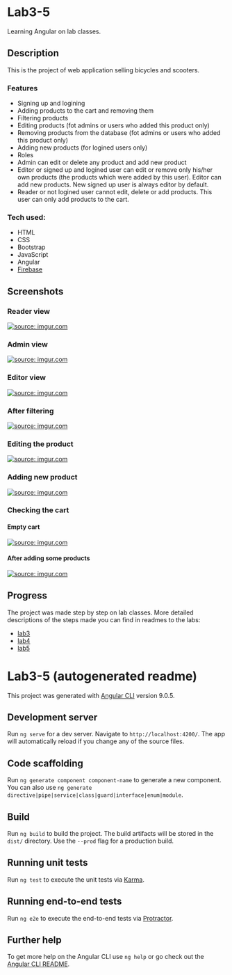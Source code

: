 # Lab3-5
Learning Angular on lab classes.

## Description
This is the project of web application selling bicycles and scooters.

### Features
- Signing up and logining
- Adding products to the cart and removing them
- Filtering products
- Editing products (fot admins or users who added this product only)
- Removing products from the database (fot admins or users who added this product only)
- Adding new products (for logined users only)
- Roles
 - Admin can edit or delete any product and add new product
 - Editor or signed up and logined user can edit or remove only his/her own products (the products which were added by this user). Editor can add new products. New signed up user is always editor by default.
 - Reader or not logined user cannot edit, delete or add products. This user can only add products to the cart.

### Tech used:
- HTML
- CSS
- Bootstrap
- JavaScript
- Angular
- [Firebase](https://firebase.google.com/)

## Screenshots
### Reader view
<a href="https://imgur.com/2JTZtHc"><img src="https://i.imgur.com/2JTZtHc.png" title="source: imgur.com" /></a>
### Admin view
<a href="https://imgur.com/mBmTVJq"><img src="https://i.imgur.com/mBmTVJq.png" title="source: imgur.com" /></a>
### Editor view
<a href="https://imgur.com/q7FpuZN"><img src="https://i.imgur.com/q7FpuZN.png" title="source: imgur.com" /></a>
### After filtering
<a href="https://imgur.com/oqxHPq2"><img src="https://i.imgur.com/oqxHPq2.png" title="source: imgur.com" /></a>
### Editing the product
<a href="https://imgur.com/vDeyItG"><img src="https://i.imgur.com/vDeyItG.png" title="source: imgur.com" /></a>
### Adding new product
<a href="https://imgur.com/z0p9Nah"><img src="https://i.imgur.com/z0p9Nah.png" title="source: imgur.com" /></a>
### Checking the cart
#### Empty cart
<a href="https://imgur.com/zMOZ18B"><img src="https://i.imgur.com/zMOZ18B.png" title="source: imgur.com" /></a>
#### After adding some products
<a href="https://imgur.com/p46Zubg"><img src="https://i.imgur.com/p46Zubg.png" title="source: imgur.com" /></a>

## Progress  
The project was made step by step on lab classes. More detailed descriptions of the steps made you can find in readmes to the labs:
- [lab3](https://github.com/xenoteo/Web/blob/master/lab3-5/lab3.md)
- [lab4](https://github.com/xenoteo/Web/blob/master/lab3-5/lab4.md)
- [lab5](https://github.com/xenoteo/Web/blob/master/lab3-5/lab5.md)
  

# Lab3-5 (autogenerated readme)

This project was generated with [Angular CLI](https://github.com/angular/angular-cli) version 9.0.5.

## Development server

Run `ng serve` for a dev server. Navigate to `http://localhost:4200/`. The app will automatically reload if you change any of the source files.

## Code scaffolding

Run `ng generate component component-name` to generate a new component. You can also use `ng generate directive|pipe|service|class|guard|interface|enum|module`.

## Build

Run `ng build` to build the project. The build artifacts will be stored in the `dist/` directory. Use the `--prod` flag for a production build.

## Running unit tests

Run `ng test` to execute the unit tests via [Karma](https://karma-runner.github.io).

## Running end-to-end tests

Run `ng e2e` to execute the end-to-end tests via [Protractor](http://www.protractortest.org/).

## Further help

To get more help on the Angular CLI use `ng help` or go check out the [Angular CLI README](https://github.com/angular/angular-cli/blob/master/README.md).
